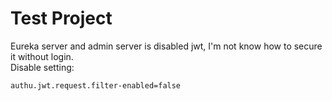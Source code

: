 # Test Project

Eureka server and admin server is disabled jwt, I'm not know how to secure it without login.   
Disable setting:
```properties
authu.jwt.request.filter-enabled=false
```
